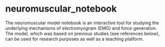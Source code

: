 # neuromuscular_notebook
The neuromuscular model notebook is an interactive tool for studying the underlying mechanisms of electromyogram (EMG) and force generation. The model, which was based on previous studies (see references below), can be used for research purposes as well as a teaching platform.
